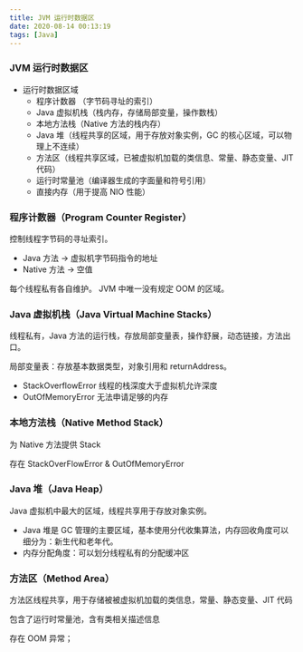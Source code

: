 ```yaml
---
title: JVM 运行时数据区
date: 2020-08-14 00:13:19
tags: [Java]
---
```


### JVM 运行时数据区

- 运行时数据区域
    - 程序计数器 （字节码寻址的索引）
    - Java 虚拟机栈（栈内存，存储局部变量，操作数栈）
    - 本地方法栈（Native 方法的栈内存）
    - Java 堆（线程共享的区域，用于存放对象实例，GC 的核心区域，可以物理上不连续）
    - 方法区（线程共享区域，已被虚拟机加载的类信息、常量、静态变量、JIT 代码）
    - 运行时常量池（编译器生成的字面量和符号引用）
    - 直接内存（用于提高 NIO 性能）


<!--分割线-->

<!--more-->




### 程序计数器（Program Counter Register）

控制线程字节码的寻址索引。
- Java 方法 -> 虚拟机字节码指令的地址
- Native 方法 -> 空值

每个线程私有各自维护。
JVM 中唯一没有规定 OOM 的区域。

### Java 虚拟机栈（Java Virtual Machine Stacks）


线程私有，Java 方法的运行栈，存放局部变量表，操作舒展，动态链接，方法出口。

局部变量表：存放基本数据类型，对象引用和 returnAddress。

- StackOverflowError 线程的栈深度大于虚拟机允许深度
- OutOfMemoryError 无法申请足够的内存


### 本地方法栈（Native Method Stack）

为 Native 方法提供 Stack

存在 StackOverFlowError & OutOfMemoryError

### Java 堆（Java Heap）

Java 虚拟机中最大的区域，线程共享用于存放对象实例。

- Java 堆是 GC 管理的主要区域，基本使用分代收集算法，内存回收角度可以细分为：新生代和老年代。
- 内存分配角度：可以划分线程私有的分配缓冲区

### 方法区（Method Area）

方法区线程共享，用于存储被被虚拟机加载的类信息，常量、静态变量、JIT 代码

包含了运行时常量池，含有类相关描述信息

存在 OOM 异常；


 


